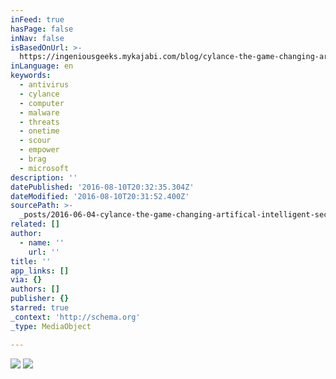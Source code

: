 ```yaml
---
inFeed: true
hasPage: false
inNav: false
isBasedOnUrl: >-
  https://ingeniousgeeks.mykajabi.com/blog/cylance-the-game-changing-artifical-intelligent-security-software
inLanguage: en
keywords:
  - antivirus
  - cylance
  - computer
  - malware
  - threats
  - onetime
  - scour
  - empower
  - brag
  - microsoft
description: ''
datePublished: '2016-08-10T20:32:35.304Z'
dateModified: '2016-08-10T20:31:52.400Z'
sourcePath: >-
  _posts/2016-06-04-cylance-the-game-changing-artifical-intelligent-security-s.md
related: []
author:
  - name: ''
    url: ''
title: ''
app_links: []
via: {}
authors: []
publisher: {}
starred: true
_context: 'http://schema.org'
_type: MediaObject

---
```

![](https://the-grid-user-content.s3-us-west-2.amazonaws.com/7ab43659-eb45-468e-ac1a-9782a5b66d57.jpg)
![](https://the-grid-user-content.s3-us-west-2.amazonaws.com/38a1363b-5683-42b4-8244-58b7f382b4d1.jpg)